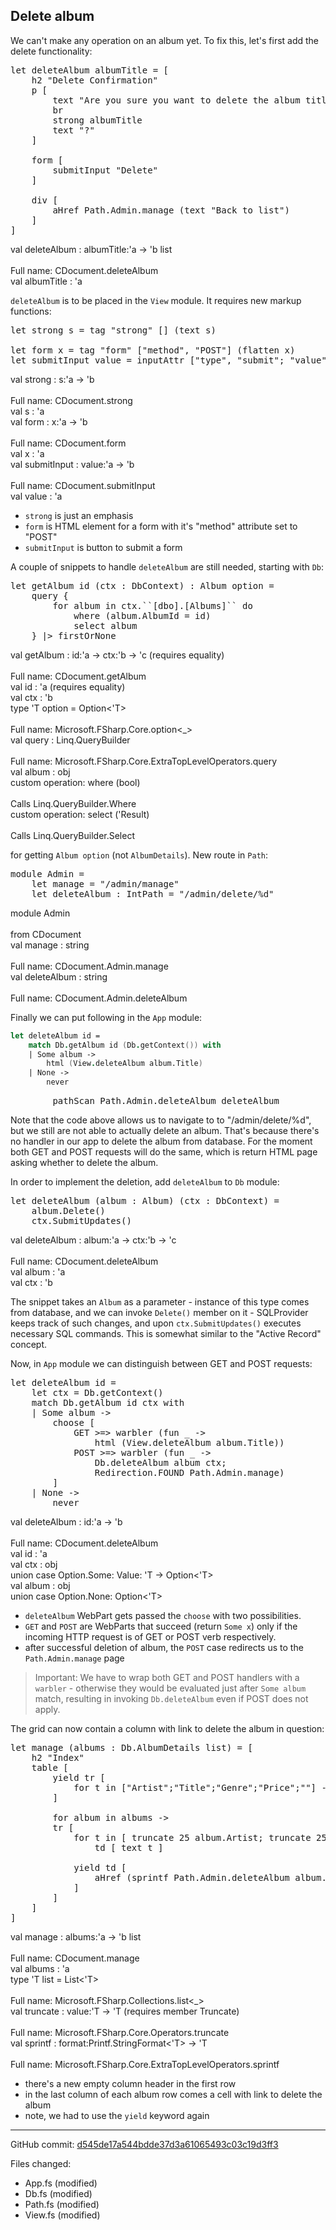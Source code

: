 ## Delete album

We can't make any operation on an album yet.
To fix this, let's first add the delete functionality:

<pre class="fssnip highlighted"><div lang="fsharp"><span class="k">let</span> <span onmouseout="hideTip(event, 'View.fs:87-103_fs1', 1)" onmouseover="showTip(event, 'View.fs:87-103_fs1', 1)" class="f">deleteAlbum</span> <span onmouseout="hideTip(event, 'View.fs:87-103_fs2', 2)" onmouseover="showTip(event, 'View.fs:87-103_fs2', 2)" class="i">albumTitle</span> <span class="o">=</span> [&#10;    <span class="i">h2</span> <span class="s">&quot;Delete Confirmation&quot;</span>&#10;    <span class="i">p</span> [ &#10;        <span class="i">text</span> <span class="s">&quot;Are you sure you want to delete the album titled&quot;</span>&#10;        <span class="i">br</span>&#10;        <span class="i">strong</span> <span onmouseout="hideTip(event, 'View.fs:87-103_fs2', 3)" onmouseover="showTip(event, 'View.fs:87-103_fs2', 3)" class="i">albumTitle</span>&#10;        <span class="i">text</span> <span class="s">&quot;?&quot;</span>&#10;    ]&#10;    &#10;    <span class="i">form</span> [&#10;        <span class="i">submitInput</span> <span class="s">&quot;Delete&quot;</span>&#10;    ]&#10;&#10;    <span class="i">div</span> [&#10;        <span class="i">aHref</span> <span class="i">Path</span><span class="o">.</span><span class="i">Admin</span><span class="o">.</span><span class="i">manage</span> (<span class="i">text</span> <span class="s">&quot;Back to list&quot;</span>)&#10;    ]&#10;]&#10;</div></pre>&#10;<div class="tip" id="View.fs:87-103_fs1">val deleteAlbum : albumTitle:&#39;a -&gt; &#39;b list<br /><br />Full name: CDocument.deleteAlbum</div>&#10;<div class="tip" id="View.fs:87-103_fs2">val albumTitle : &#39;a</div>&#10;&#10;

`deleteAlbum` is to be placed in the `View` module. It requires new markup functions:

<pre class="fssnip highlighted"><div lang="fsharp"><span class="k">let</span> <span onmouseout="hideTip(event, 'View.fs:16-19_fs1', 1)" onmouseover="showTip(event, 'View.fs:16-19_fs1', 1)" class="f">strong</span> <span onmouseout="hideTip(event, 'View.fs:16-19_fs2', 2)" onmouseover="showTip(event, 'View.fs:16-19_fs2', 2)" class="i">s</span> <span class="o">=</span> <span class="i">tag</span> <span class="s">&quot;strong&quot;</span> [] (<span class="i">text</span> <span onmouseout="hideTip(event, 'View.fs:16-19_fs2', 3)" onmouseover="showTip(event, 'View.fs:16-19_fs2', 3)" class="i">s</span>)&#10;&#10;<span class="k">let</span> <span onmouseout="hideTip(event, 'View.fs:16-19_fs3', 4)" onmouseover="showTip(event, 'View.fs:16-19_fs3', 4)" class="f">form</span> <span onmouseout="hideTip(event, 'View.fs:16-19_fs4', 5)" onmouseover="showTip(event, 'View.fs:16-19_fs4', 5)" class="i">x</span> <span class="o">=</span> <span class="i">tag</span> <span class="s">&quot;form&quot;</span> [<span class="s">&quot;method&quot;</span>, <span class="s">&quot;POST&quot;</span>] (<span class="i">flatten</span> <span onmouseout="hideTip(event, 'View.fs:16-19_fs4', 6)" onmouseover="showTip(event, 'View.fs:16-19_fs4', 6)" class="i">x</span>)&#10;<span class="k">let</span> <span onmouseout="hideTip(event, 'View.fs:16-19_fs5', 7)" onmouseover="showTip(event, 'View.fs:16-19_fs5', 7)" class="f">submitInput</span> <span onmouseout="hideTip(event, 'View.fs:16-19_fs6', 8)" onmouseover="showTip(event, 'View.fs:16-19_fs6', 8)" class="i">value</span> <span class="o">=</span> <span class="i">inputAttr</span> [<span class="s">&quot;type&quot;</span>, <span class="s">&quot;submit&quot;</span>; <span class="s">&quot;value&quot;</span>, <span onmouseout="hideTip(event, 'View.fs:16-19_fs6', 9)" onmouseover="showTip(event, 'View.fs:16-19_fs6', 9)" class="i">value</span>]&#10;</div></pre>&#10;<div class="tip" id="View.fs:16-19_fs1">val strong : s:&#39;a -&gt; &#39;b<br /><br />Full name: CDocument.strong</div>&#10;<div class="tip" id="View.fs:16-19_fs2">val s : &#39;a</div>&#10;<div class="tip" id="View.fs:16-19_fs3">val form : x:&#39;a -&gt; &#39;b<br /><br />Full name: CDocument.form</div>&#10;<div class="tip" id="View.fs:16-19_fs4">val x : &#39;a</div>&#10;<div class="tip" id="View.fs:16-19_fs5">val submitInput : value:&#39;a -&gt; &#39;b<br /><br />Full name: CDocument.submitInput</div>&#10;<div class="tip" id="View.fs:16-19_fs6">val value : &#39;a</div>&#10;&#10;

- `strong` is just an emphasis
- `form` is HTML element for a form with it's "method" attribute set to "POST"
- `submitInput` is button to submit a form

A couple of snippets to handle `deleteAlbum` are still needed, starting with `Db`:

<pre class="fssnip highlighted"><div lang="fsharp"><span class="k">let</span> <span onmouseout="hideTip(event, 'Db.fs:41-46_fs1', 1)" onmouseover="showTip(event, 'Db.fs:41-46_fs1', 1)" class="f">getAlbum</span> <span onmouseout="hideTip(event, 'Db.fs:41-46_fs2', 2)" onmouseover="showTip(event, 'Db.fs:41-46_fs2', 2)" class="i">id</span> (<span onmouseout="hideTip(event, 'Db.fs:41-46_fs3', 3)" onmouseover="showTip(event, 'Db.fs:41-46_fs3', 3)" class="i">ctx</span> <span class="o">:</span> <span class="i">DbContext</span>) <span class="o">:</span> <span class="i">Album</span> <span onmouseout="hideTip(event, 'Db.fs:41-46_fs4', 4)" onmouseover="showTip(event, 'Db.fs:41-46_fs4', 4)" class="t">option</span> <span class="o">=</span> &#10;    <span onmouseout="hideTip(event, 'Db.fs:41-46_fs5', 5)" onmouseover="showTip(event, 'Db.fs:41-46_fs5', 5)" class="i">query</span> { &#10;        <span class="k">for</span> <span onmouseout="hideTip(event, 'Db.fs:41-46_fs6', 6)" onmouseover="showTip(event, 'Db.fs:41-46_fs6', 6)" class="i">album</span> <span class="k">in</span> <span onmouseout="hideTip(event, 'Db.fs:41-46_fs3', 7)" onmouseover="showTip(event, 'Db.fs:41-46_fs3', 7)" class="i">ctx</span><span class="o">.</span><span class="i">``[dbo].[Albums]``</span> <span class="k">do</span>&#10;            <span onmouseout="hideTip(event, 'Db.fs:41-46_fs7', 8)" onmouseover="showTip(event, 'Db.fs:41-46_fs7', 8)" class="k">where</span> (<span onmouseout="hideTip(event, 'Db.fs:41-46_fs6', 9)" onmouseover="showTip(event, 'Db.fs:41-46_fs6', 9)" class="i">album</span><span class="o">.</span><span class="i">AlbumId</span> <span class="o">=</span> <span onmouseout="hideTip(event, 'Db.fs:41-46_fs2', 10)" onmouseover="showTip(event, 'Db.fs:41-46_fs2', 10)" class="i">id</span>)&#10;            <span onmouseout="hideTip(event, 'Db.fs:41-46_fs8', 11)" onmouseover="showTip(event, 'Db.fs:41-46_fs8', 11)" class="k">select</span> <span onmouseout="hideTip(event, 'Db.fs:41-46_fs6', 12)" onmouseover="showTip(event, 'Db.fs:41-46_fs6', 12)" class="i">album</span>&#10;    } <span class="o">|&gt;</span> <span class="i">firstOrNone</span>&#10;</div></pre>&#10;<div class="tip" id="Db.fs:41-46_fs1">val getAlbum : id:&#39;a -&gt; ctx:&#39;b -&gt; &#39;c (requires equality)<br /><br />Full name: CDocument.getAlbum</div>&#10;<div class="tip" id="Db.fs:41-46_fs2">val id : &#39;a (requires equality)</div>&#10;<div class="tip" id="Db.fs:41-46_fs3">val ctx : &#39;b</div>&#10;<div class="tip" id="Db.fs:41-46_fs4">type &#39;T option = Option&lt;&#39;T&gt;<br /><br />Full name: Microsoft.FSharp.Core.option&lt;_&gt;</div>&#10;<div class="tip" id="Db.fs:41-46_fs5">val query : Linq.QueryBuilder<br /><br />Full name: Microsoft.FSharp.Core.ExtraTopLevelOperators.query</div>&#10;<div class="tip" id="Db.fs:41-46_fs6">val album : obj</div>&#10;<div class="tip" id="Db.fs:41-46_fs7">custom operation: where (bool)<br /><br />Calls Linq.QueryBuilder.Where </div>&#10;<div class="tip" id="Db.fs:41-46_fs8">custom operation: select (&#39;Result)<br /><br />Calls Linq.QueryBuilder.Select </div>&#10;&#10;

for getting `Album option` (not `AlbumDetails`).
New route in `Path`:

<pre class="fssnip highlighted"><div lang="fsharp"><span class="k">module</span> <span onmouseout="hideTip(event, 'Path.fs:16-18_fs1', 1)" onmouseover="showTip(event, 'Path.fs:16-18_fs1', 1)" class="t">Admin</span> <span class="o">=</span>&#10;    <span class="k">let</span> <span onmouseout="hideTip(event, 'Path.fs:16-18_fs2', 2)" onmouseover="showTip(event, 'Path.fs:16-18_fs2', 2)" class="i">manage</span> <span class="o">=</span> <span class="s">&quot;/admin/manage&quot;</span>&#10;    <span class="k">let</span> <span onmouseout="hideTip(event, 'Path.fs:16-18_fs3', 3)" onmouseover="showTip(event, 'Path.fs:16-18_fs3', 3)" class="i">deleteAlbum</span> <span class="o">:</span> <span class="i">IntPath</span> <span class="o">=</span> <span class="s">&quot;/admin/delete/%d&quot;</span>&#10;</div></pre>&#10;<div class="tip" id="Path.fs:16-18_fs1">module Admin<br /><br />from CDocument</div>&#10;<div class="tip" id="Path.fs:16-18_fs2">val manage : string<br /><br />Full name: CDocument.Admin.manage</div>&#10;<div class="tip" id="Path.fs:16-18_fs3">val deleteAlbum : string<br /><br />Full name: CDocument.Admin.deleteAlbum</div>&#10;&#10;

Finally we can put following in the `App` module:

```fsharp
let deleteAlbum id =
    match Db.getAlbum id (Db.getContext()) with
    | Some album ->
        html (View.deleteAlbum album.Title)
    | None ->
        never
```

<pre class="fssnip highlighted"><div lang="fsharp">        <span class="i">pathScan</span> <span class="i">Path</span><span class="o">.</span><span class="i">Admin</span><span class="o">.</span><span class="i">deleteAlbum</span> <span class="i">deleteAlbum</span>&#10;</div></pre>&#10;&#10;

Note that the code above allows us to navigate to to "/admin/delete/%d", but we still are not able to actually delete an album.
That's because there's no handler in our app to delete the album from database.
For the moment both GET and POST requests will do the same, which is return HTML page asking whether to delete the album.

In order to implement the deletion, add `deleteAlbum` to `Db` module:

<pre class="fssnip highlighted"><div lang="fsharp"><span class="k">let</span> <span onmouseout="hideTip(event, 'Db.fs:48-50_fs1', 1)" onmouseover="showTip(event, 'Db.fs:48-50_fs1', 1)" class="f">deleteAlbum</span> (<span onmouseout="hideTip(event, 'Db.fs:48-50_fs2', 2)" onmouseover="showTip(event, 'Db.fs:48-50_fs2', 2)" class="i">album</span> <span class="o">:</span> <span class="i">Album</span>) (<span onmouseout="hideTip(event, 'Db.fs:48-50_fs3', 3)" onmouseover="showTip(event, 'Db.fs:48-50_fs3', 3)" class="i">ctx</span> <span class="o">:</span> <span class="i">DbContext</span>) <span class="o">=</span> &#10;    <span onmouseout="hideTip(event, 'Db.fs:48-50_fs2', 4)" onmouseover="showTip(event, 'Db.fs:48-50_fs2', 4)" class="i">album</span><span class="o">.</span><span class="i">Delete</span>()&#10;    <span onmouseout="hideTip(event, 'Db.fs:48-50_fs3', 5)" onmouseover="showTip(event, 'Db.fs:48-50_fs3', 5)" class="i">ctx</span><span class="o">.</span><span class="i">SubmitUpdates</span>()&#10;</div></pre>&#10;<div class="tip" id="Db.fs:48-50_fs1">val deleteAlbum : album:&#39;a -&gt; ctx:&#39;b -&gt; &#39;c<br /><br />Full name: CDocument.deleteAlbum</div>&#10;<div class="tip" id="Db.fs:48-50_fs2">val album : &#39;a</div>&#10;<div class="tip" id="Db.fs:48-50_fs3">val ctx : &#39;b</div>&#10;&#10;

The snippet takes an `Album` as a parameter - instance of this type comes from database, and we can invoke `Delete()` member on it - SQLProvider keeps track of such changes, and upon `ctx.SubmitUpdates()` executes necessary SQL commands. This is somewhat similar to the "Active Record" concept.

Now, in `App` module we can distinguish between GET and POST requests:

<pre class="fssnip highlighted"><div lang="fsharp"><span class="k">let</span> <span onmouseout="hideTip(event, 'App.fs:43-55_fs1', 1)" onmouseover="showTip(event, 'App.fs:43-55_fs1', 1)" class="f">deleteAlbum</span> <span onmouseout="hideTip(event, 'App.fs:43-55_fs2', 2)" onmouseover="showTip(event, 'App.fs:43-55_fs2', 2)" class="i">id</span> <span class="o">=</span>&#10;    <span class="k">let</span> <span onmouseout="hideTip(event, 'App.fs:43-55_fs3', 3)" onmouseover="showTip(event, 'App.fs:43-55_fs3', 3)" class="i">ctx</span> <span class="o">=</span> <span class="i">Db</span><span class="o">.</span><span class="i">getContext</span>()&#10;    <span class="k">match</span> <span class="i">Db</span><span class="o">.</span><span class="i">getAlbum</span> <span onmouseout="hideTip(event, 'App.fs:43-55_fs2', 4)" onmouseover="showTip(event, 'App.fs:43-55_fs2', 4)" class="i">id</span> <span onmouseout="hideTip(event, 'App.fs:43-55_fs3', 5)" onmouseover="showTip(event, 'App.fs:43-55_fs3', 5)" class="i">ctx</span> <span class="k">with</span>&#10;    | <span onmouseout="hideTip(event, 'App.fs:43-55_fs4', 6)" onmouseover="showTip(event, 'App.fs:43-55_fs4', 6)" class="p">Some</span> <span onmouseout="hideTip(event, 'App.fs:43-55_fs5', 7)" onmouseover="showTip(event, 'App.fs:43-55_fs5', 7)" class="i">album</span> <span class="k">-&gt;</span>&#10;        <span class="i">choose</span> [ &#10;            <span class="i">GET</span> <span class="o">&gt;</span><span class="o">=&gt;</span> <span class="i">warbler</span> (<span class="k">fun</span> _ <span class="k">-&gt;</span> &#10;                <span class="i">html</span> (<span class="i">View</span><span class="o">.</span><span class="i">deleteAlbum</span> <span onmouseout="hideTip(event, 'App.fs:43-55_fs5', 8)" onmouseover="showTip(event, 'App.fs:43-55_fs5', 8)" class="i">album</span><span class="o">.</span><span class="i">Title</span>))&#10;            <span class="i">POST</span> <span class="o">&gt;</span><span class="o">=&gt;</span> <span class="i">warbler</span> (<span class="k">fun</span> _ <span class="k">-&gt;</span> &#10;                <span class="i">Db</span><span class="o">.</span><span class="i">deleteAlbum</span> <span onmouseout="hideTip(event, 'App.fs:43-55_fs5', 9)" onmouseover="showTip(event, 'App.fs:43-55_fs5', 9)" class="i">album</span> <span onmouseout="hideTip(event, 'App.fs:43-55_fs3', 10)" onmouseover="showTip(event, 'App.fs:43-55_fs3', 10)" class="i">ctx</span>; &#10;                <span class="i">Redirection</span><span class="o">.</span><span class="i">FOUND</span> <span class="i">Path</span><span class="o">.</span><span class="i">Admin</span><span class="o">.</span><span class="i">manage</span>)&#10;        ]&#10;    | <span onmouseout="hideTip(event, 'App.fs:43-55_fs6', 11)" onmouseover="showTip(event, 'App.fs:43-55_fs6', 11)" class="p">None</span> <span class="k">-&gt;</span>&#10;        <span class="i">never</span>&#10;</div></pre>&#10;<div class="tip" id="App.fs:43-55_fs1">val deleteAlbum : id:&#39;a -&gt; &#39;b<br /><br />Full name: CDocument.deleteAlbum</div>&#10;<div class="tip" id="App.fs:43-55_fs2">val id : &#39;a</div>&#10;<div class="tip" id="App.fs:43-55_fs3">val ctx : obj</div>&#10;<div class="tip" id="App.fs:43-55_fs4">union case Option.Some: Value: &#39;T -&gt; Option&lt;&#39;T&gt;</div>&#10;<div class="tip" id="App.fs:43-55_fs5">val album : obj</div>&#10;<div class="tip" id="App.fs:43-55_fs6">union case Option.None: Option&lt;&#39;T&gt;</div>&#10;&#10;

- `deleteAlbum` WebPart gets passed the `choose` with two possibilities.
- `GET` and `POST` are WebParts that succeed (return `Some x`) only if the incoming HTTP request is of GET or POST verb respectively.
- after successful deletion of album, the `POST` case redirects us to the `Path.Admin.manage` page

> Important: We have to wrap both GET and POST handlers with a `warbler` - otherwise they would be evaluated just after `Some album` match, resulting in invoking `Db.deleteAlbum` even if POST does not apply.

The grid can now contain a column with link to delete the album in question:

<pre class="fssnip highlighted"><div lang="fsharp"><span class="k">let</span> <span onmouseout="hideTip(event, 'View.fs:68-85_fs1', 1)" onmouseover="showTip(event, 'View.fs:68-85_fs1', 1)" class="f">manage</span> (<span onmouseout="hideTip(event, 'View.fs:68-85_fs2', 2)" onmouseover="showTip(event, 'View.fs:68-85_fs2', 2)" class="i">albums</span> <span class="o">:</span> <span class="i">Db</span><span class="o">.</span><span class="i">AlbumDetails</span> <span onmouseout="hideTip(event, 'View.fs:68-85_fs3', 3)" onmouseover="showTip(event, 'View.fs:68-85_fs3', 3)" class="t">list</span>) <span class="o">=</span> [ &#10;    <span class="i">h2</span> <span class="s">&quot;Index&quot;</span>&#10;    <span class="i">table</span> [&#10;        <span class="k">yield</span> <span class="i">tr</span> [&#10;            <span class="k">for</span> <span class="i">t</span> <span class="k">in</span> [<span class="s">&quot;Artist&quot;</span>;<span class="s">&quot;Title&quot;</span>;<span class="s">&quot;Genre&quot;</span>;<span class="s">&quot;Price&quot;</span>;<span class="s">&quot;&quot;</span>] <span class="k">-&gt;</span> <span class="i">th</span> [ <span class="i">text</span> <span class="i">t</span> ]&#10;        ]&#10;&#10;        <span class="k">for</span> <span class="i">album</span> <span class="k">in</span> <span onmouseout="hideTip(event, 'View.fs:68-85_fs2', 4)" onmouseover="showTip(event, 'View.fs:68-85_fs2', 4)" class="i">albums</span> <span class="k">-&gt;</span> &#10;        <span class="i">tr</span> [&#10;            <span class="k">for</span> <span class="i">t</span> <span class="k">in</span> [ <span onmouseout="hideTip(event, 'View.fs:68-85_fs4', 5)" onmouseover="showTip(event, 'View.fs:68-85_fs4', 5)" class="i">truncate</span> <span class="n">25</span> <span class="i">album</span><span class="o">.</span><span class="i">Artist</span>; <span onmouseout="hideTip(event, 'View.fs:68-85_fs4', 6)" onmouseover="showTip(event, 'View.fs:68-85_fs4', 6)" class="i">truncate</span> <span class="n">25</span> <span class="i">album</span><span class="o">.</span><span class="i">Title</span>; <span class="i">album</span><span class="o">.</span><span class="i">Genre</span>; <span class="i">formatDec</span> <span class="i">album</span><span class="o">.</span><span class="i">Price</span> ] <span class="k">-&gt;</span>&#10;                <span class="i">td</span> [ <span class="i">text</span> <span class="i">t</span> ]&#10;&#10;            <span class="k">yield</span> <span class="i">td</span> [&#10;                <span class="i">aHref</span> (<span onmouseout="hideTip(event, 'View.fs:68-85_fs5', 7)" onmouseover="showTip(event, 'View.fs:68-85_fs5', 7)" class="i">sprintf</span> <span class="i">Path</span><span class="o">.</span><span class="i">Admin</span><span class="o">.</span><span class="i">deleteAlbum</span> <span class="i">album</span><span class="o">.</span><span class="i">AlbumId</span>) (<span class="i">text</span> <span class="s">&quot;Delete&quot;</span>)&#10;            ]&#10;        ]&#10;    ]&#10;]&#10;</div></pre>&#10;<div class="tip" id="View.fs:68-85_fs1">val manage : albums:&#39;a -&gt; &#39;b list<br /><br />Full name: CDocument.manage</div>&#10;<div class="tip" id="View.fs:68-85_fs2">val albums : &#39;a</div>&#10;<div class="tip" id="View.fs:68-85_fs3">type &#39;T list = List&lt;&#39;T&gt;<br /><br />Full name: Microsoft.FSharp.Collections.list&lt;_&gt;</div>&#10;<div class="tip" id="View.fs:68-85_fs4">val truncate : value:&#39;T -&gt; &#39;T (requires member Truncate)<br /><br />Full name: Microsoft.FSharp.Core.Operators.truncate</div>&#10;<div class="tip" id="View.fs:68-85_fs5">val sprintf : format:Printf.StringFormat&lt;&#39;T&gt; -&gt; &#39;T<br /><br />Full name: Microsoft.FSharp.Core.ExtraTopLevelOperators.sprintf</div>&#10;&#10;

- there's a new empty column header in the first row
- in the last column of each album row comes a cell with link to delete the album
- note, we had to use the `yield` keyword again


---

GitHub commit: [d545de17a544bdde37d3a61065493c03c19d3ff3](https://github.com/theimowski/SuaveMusicStoreTutorial/commit/d545de17a544bdde37d3a61065493c03c19d3ff3)

Files changed:

* App.fs (modified)
* Db.fs (modified)
* Path.fs (modified)
* View.fs (modified)

